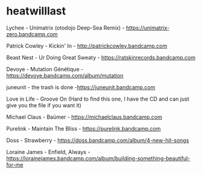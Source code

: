 # heatwilllast

Lychee - Unimatrix (otodojo Deep-Sea Remix) - https://unimatrix-zero.bandcamp.com

Patrick Cowley - Kickin' In - http://patrickcowley.bandcamp.com

Beast Nest - Ur Doing Great Sweaty -  https://ratskinrecords.bandcamp.com

Devoye - Mutation Génétique - https://devoye.bandcamp.com/album/mutation

juneunit - the trash is done -https://juneunit.bandcamp.com

Love in Life - Groove On (Hard to find this one, I have the CD and can just give you the file if you want it)

Michael Claus - Baümer - https://michaelclaus.bandcamp.com

Purelink - Maintain The Bliss - https://purelink.bandcamp.com

Doss - Strawberry - https://doss.bandcamp.com/album/4-new-hit-songs

Loraine James - Enfield, Always - https://lorainejames.bandcamp.com/album/building-something-beautiful-for-me
